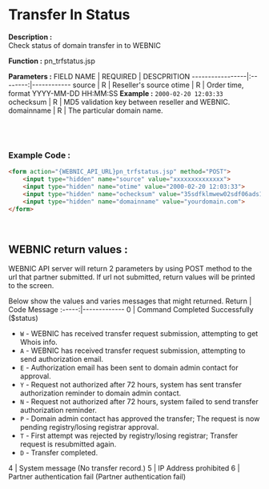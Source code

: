# Transfer In Status

**Description :** <br> 
Check status of domain transfer in to WEBNIC

**Function :** pn_trfstatus.jsp

**Parameters :** 
FIELD NAME | REQUIRED | DESCPRITION
-----------------|:--------:|------------
source | R | Reseller's source
otime | R | Order time, format YYYY-MM-DD HH:MM:SS **Example :** `2000-02-20 12:03:33`
ochecksum | R | MD5 validation key between reseller and WEBNIC.
domainname | R | The particular domain name. 

<br><br>

### Example Code :

```HTML
<form action="{WEBNIC_API_URL}pn_trfstatus.jsp" method="POST"> 
    <input type="hidden" name="source" value="xxxxxxxxxxxxxx"> 
    <input type="hidden" name="otime" value="2000-02-20 12:03:33"> 
    <input type="hidden" name="ochecksum" value="35sdfklmwew02sdf06ads1asd3"> 
    <input type="hidden" name="domainname" value="yourdomain.com">
</form>
```

<br>

WEBNIC return values :
-----
WEBNIC API server will return 2 parameters by using POST method to the url that partner submitted. If url not submitted, return values will be printed to the screen.

Below show the values and varies messages that might returned.
Return | Code Message
:-----:|-------------
0 | Command Completed Successfully (\$status)<ul><li>`W` - WEBNIC has received transfer request submission, attempting to get Whois info.</li><li>`A` - WEBNIC has received transfer request submission, attempting to send authorization email.</li><li>`E` - Authorization email has been sent to domain admin contact for approval.</li><li>`Y` - Request not authorized after 72 hours, system has sent transfer authorization reminder to domain admin contact.</li><li>`N` - Request not authorized after 72 hours, system failed to send transfer authorization reminder.</li><li>`P` - Domain admin contact has approved the transfer; The request is now pending registry/losing registrar approval.</li><li>`T` - First attempt was rejected by registry/losing registrar; Transfer request is resubmitted again.</li><li>`D` - Transfer completed.</li></ul>
4 | System message (No transfer record.)
5 | IP Address prohibited
6 | Partner authentication fail (Partner authentication fail)